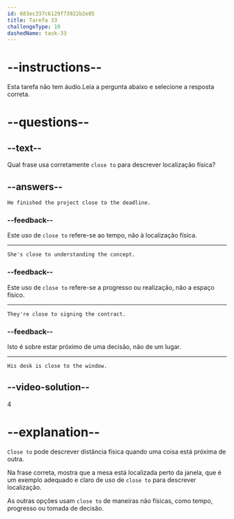 ```yaml
---
id: 683ec337c6129f73922b2e85
title: Tarefa 33
challengeType: 19
dashedName: task-33
---
```


# --instructions--

Esta tarefa não tem áudio.Leia a pergunta abaixo e selecione a resposta correta.

# --questions--

## --text--

Qual frase usa corretamente `close to` para descrever localização física?

## --answers--

`He finished the project close to the deadline.`

### --feedback--

Este uso de `close to` refere-se ao tempo, não à localização física.

---

`She's close to understanding the concept.`

### --feedback--

Este uso de `close to` refere-se a progresso ou realização, não a espaço físico.

---

`They're close to signing the contract.`

### --feedback--

Isto é sobre estar próximo de uma decisão, não de um lugar.

---

`His desk is close to the window.`

## --video-solution--

4

# --explanation--

`Close to` pode descrever distância física quando uma coisa está próxima de outra.

Na frase correta, mostra que a mesa está localizada perto da janela, que é um exemplo adequado e claro de uso de `close to` para descrever localização.

As outras opções usam `close to` de maneiras não físicas, como tempo, progresso ou tomada de decisão.
